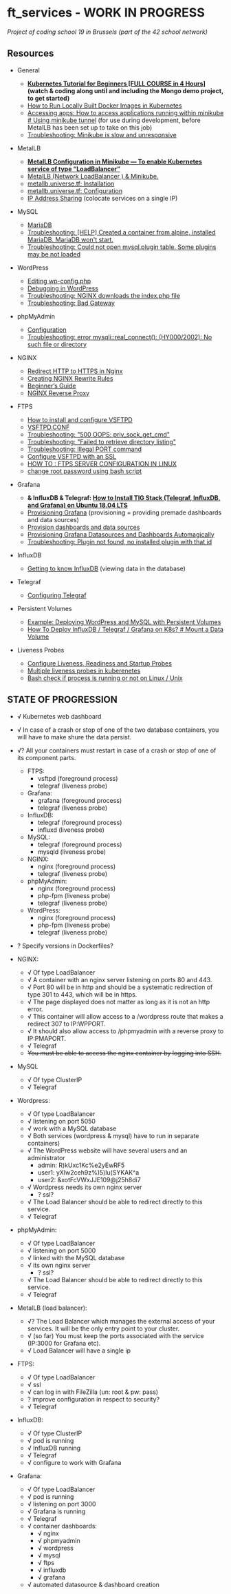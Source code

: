 # ft_services - WORK IN PROGRESS
_Project of coding school 19 in Brussels (part of the 42 school network)_

## Resources
- General
	- **[Kubernetes Tutorial for Beginners [FULL COURSE in 4 Hours]](https://www.youtube.com/watch?v=X48VuDVv0do) (watch & coding along until and including the Mongo demo project, to get started)**
	- [How to Run Locally Built Docker Images in Kubernetes](https://medium.com/swlh/how-to-run-locally-built-docker-images-in-kubernetes-b28fbc32cc1d)
	- [Accessing apps: How to access applications running within minikube # Using minikube tunnel](https://minikube.sigs.k8s.io/docs/handbook/accessing/#using-minikube-tunnel) (for use during development, before MetalLB has been set up to take on this job)
	- [Troubleshooting: Minikube is slow and unresponsive](https://stackoverflow.com/questions/56327843/minikube-is-slow-and-unresponsive)

- MetalLB
	- **[MetalLB Configuration in Minikube — To enable Kubernetes service of type “LoadBalancer”](https://medium.com/faun/metallb-configuration-in-minikube-to-enable-kubernetes-service-of-type-loadbalancer-9559739787df)**
	- [MetalLB (Network LoadBalancer ) & Minikube.](https://medium.com/@shoaib_masood/metallb-network-loadbalancer-minikube-335d846dfdbe)
	- [metallb.universe.tf: Installation](https://metallb.universe.tf/installation/)
	- [metallb.universe.tf: Configuration](https://metallb.universe.tf/configuration/)
	- [IP Address Sharing](https://metallb.universe.tf/usage/#ip-address-sharing) (colocate services on a single IP)

- MySQL
	- [MariaDB](https://wiki.alpinelinux.org/wiki/MariaDB)
	- [Troubleshooting: [HELP] Created a container from alpine, installed MariaDB. MariaDB won't start.](https://www.reddit.com/r/docker/comments/3ucc8y/help_created_a_container_from_alpine_installed/)
	- [Troubleshooting: Could not open mysql.plugin table. Some plugins may be not loaded](https://stackoverflow.com/questions/34198735/could-not-open-mysql-plugin-table-some-plugins-may-be-not-loaded)

- WordPress
	- [Editing wp-config.php](https://wordpress.org/support/article/editing-wp-config-php/#set-database-host)
	- [Debugging in WordPress](https://wordpress.org/support/article/debugging-in-wordpress/)
	- [Troubleshooting: NGINX downloads the index.php file](https://stackoverflow.com/questions/25591040/nginx-serves-php-files-as-downloads-instead-of-executing-them)
	- [Troubleshooting: Bad Gateway](https://medium.com/@armno/til-fixing-http-502-bad-gateway-error-nginx-wordpress-a591be919adf)

- phpMyAdmin
	- [Configuration](https://docs.phpmyadmin.net/en/latest/config.html)
	- [Troubleshooting: error mysqli::real_connect(): (HY000/2002): No such file or directory](https://stackoverflow.com/questions/29928109/getting-error-mysqlireal-connect-hy000-2002-no-such-file-or-directory-wh)

- NGINX
	- [Redirect HTTP to HTTPS in Nginx](https://linuxize.com/post/redirect-http-to-https-in-nginx/#:~:text=The%20preferred%20method%20to%20redirect,unpredictable%20behavior%20of%20the%20server.)
	- [Creating NGINX Rewrite Rules](https://www.nginx.com/blog/creating-nginx-rewrite-rules/)
	- [Beginner’s Guide](http://nginx.org/en/docs/beginners_guide.html)
	- [NGINX Reverse Proxy](https://docs.nginx.com/nginx/admin-guide/web-server/reverse-proxy/)

- FTPS
	- [How to install and configure VSFTPD](https://www.howtoforge.com/tutorial/how-to-install-and-configure-vsftpd/)
	- [VSFTPD.CONF](http://vsftpd.beasts.org/vsftpd_conf.html)
	- [Troubleshooting: "500 OOPS: priv_sock_get_cmd"](https://www.liquidweb.com/kb/error-500-oops-priv_sock_get_cmd-on-fedora-20-solved/)
	- [Troubleshooting: "Failed to retrieve directory listing"](https://serverfault.com/questions/555541/failed-to-retrieve-directory-listing-in-filezilla-connecting-to-vsftpd)
	- [Troubleshooting: Illegal PORT command](https://askubuntu.com/questions/358603/vsftpd-illegal-port-command)
	- [Configure VSFTPD with an SSL](https://www.liquidweb.com/kb/configure-vsftpd-ssl/)
	- [HOW TO : FTPS SERVER CONFIGURATION IN LINUX](https://www.linuxnix.com/ftps-server-configuration/)
	- [change root password using bash script](https://stackoverflow.com/questions/52211476/change-root-password-using-bash-script)

- Grafana
	- **& InfluxDB & Telegraf: [How to Install TIG Stack (Telegraf, InfluxDB, and Grafana) on Ubuntu 18.04 LTS](https://www.howtoforge.com/tutorial/how-to-install-tig-stack-telegraf-influxdb-and-grafana-on-ubuntu-1804/)**
	- [Provisioning Grafana](https://grafana.com/docs/grafana/latest/administration/provisioning/) (provisioning = providing premade dashboards and data sources)
	- [Provision dashboards and data sources](https://grafana.com/tutorials/provision-dashboards-and-data-sources/#1)
	- [Provisioning Grafana Datasources and Dashboards Automagically](https://blog.56k.cloud/provisioning-grafana-datasources-and-dashboards-automagically/)
	- [Troubleshooting: Plugin not found, no installed plugin with that id](https://community.grafana.com/t/plugin-not-found-no-installed-plugin-with-that-id/26646)

- InfluxDB
	- [Getting to know InfluxDB](https://oznetnerd.com/2017/06/11/getting-know-influxdb/) (viewing data in the database)

- Telegraf
	- [Configuring Telegraf](https://docs.influxdata.com/telegraf/v1.17/administration/configuration/)

- Persistent Volumes
	- [Example: Deploying WordPress and MySQL with Persistent Volumes](https://kubernetes.io/docs/tutorials/stateful-application/mysql-wordpress-persistent-volume/)
	- [How To Deploy InfluxDB / Telegraf / Grafana on K8s? # Mount a Data Volume](https://octoperf.com/blog/2019/09/19/kraken-kubernetes-influxdb-grafana-telegraf/#mount-a-data-volume)

- Liveness Probes
	- [Configure Liveness, Readiness and Startup Probes](https://kubernetes.io/docs/tasks/configure-pod-container/configure-liveness-readiness-startup-probes/)
	- [Multiple liveness probes in kuberenetes](https://stackoverflow.com/questions/49172671/multiple-liveness-probes-in-kuberenetes)
	- [Bash check if process is running or not on Linux / Unix](https://www.cyberciti.biz/faq/bash-check-if-process-is-running-or-notonlinuxunix/)


## STATE OF PROGRESSION

- √ Kubernetes web dashboard
- √ In case of a crash or stop of one of the two database containers, you will have to make shure the data persist.
- √? All your containers must restart in case of a crash or stop of one of its component parts.
	- FTPS:
		- vsftpd (foreground process)
		- telegraf (liveness probe)
	- Grafana:
		- grafana (foreground process)
		- telegraf (liveness probe)
	- InfluxDB:
		- telegraf (foreground process)
		- influxd (liveness probe)
	- MySQL:
		- telegraf (foreground process)
		- mysqld (liveness probe)
	- NGINX:
		- nginx (foreground process)
		- telegraf (liveness probe)
	- phpMyAdmin:
		- nginx (foreground process)
		- php-fpm (liveness probe)
		- telegraf (liveness probe)
	- WordPress:
		- nginx (foreground process)
		- php-fpm (liveness probe)
		- telegraf (liveness probe)

- ? Specify versions in Dockerfiles?

- NGINX:
	- √ Of type LoadBalancer
	- √ A container with an nginx server listening on ports 80 and 443.
	- √ Port 80 will be in http and should be a systematic redirection of type 301 to 443, which will be in https.
	- √ The page displayed does not matter as long as it is not an http error.
	- √ This container will allow access to a /wordpress route that makes a redirect 307 to IP:WPPORT.
	- √ It should also allow access to /phpmyadmin with a reverse proxy to IP:PMAPORT.
	- √ Telegraf
	- ~~You must be able to access the nginx container by logging into SSH.~~

- MySQL
	- √ Of type ClusterIP
	- √ Telegraf

- Wordpress:
	- √ Of type LoadBalancer
	- √ listening on port 5050
	- √ work with a MySQL database
	- √ Both services (wordpress & mysql) have to run in separate containers)
	- √ The WordPress website will have several users and an administrator
		- admin: R)kUxc1Kc%e2yEwRF5
		- user1: yXIw2ceh9z%)5)lu(SYKAK^a
		- user2: &xotFcVWxJJE109@j25h8di7
	- √ Wordpress needs its own nginx server
		- ? ssl?
	- √ The Load Balancer should be able to redirect directly to this service.
	- √ Telegraf

- phpMyAdmin:
	- √ Of type LoadBalancer
	- √ listening on port 5000
	- √ linked with the MySQL database
	- √ its own nginx server
		- ? ssl?
	- √ The Load Balancer should be able to redirect directly to this service.
	- √ Telegraf

- MetalLB (load balancer):
	- √? The Load Balancer which manages the external access of your services. It will be the only entry point to your cluster.
	- √ (so far) You must keep the ports associated with the service (IP:3000 for Grafana etc).
	- √ Load Balancer will have a single ip

- FTPS:
	- √ Of type LoadBalancer
	- √ ssl
	- √ can log in with FileZilla (un: root & pw: pass)
	- ? improve configuration in respect to security?
	- √ Telegraf
	
- InfluxDB:
	- √ Of type ClusterIP
	- √ pod is running
	- √ InfluxDB running
	- √ Telegraf
	- √ configure to work with Grafana

- Grafana:
	- √ Of type LoadBalancer
	- √ pod is running
	- √ listening on port 3000
	- √ Grafana is running
	- √ Telegraf
	- √ container dashboards:
		- √ nginx
		- √ phpmyadmin
		- √ wordpress
		- √ mysql
		- √ ftps
		- √ influxdb
		- √ grafana
	- √ automated datasource & dashboard creation
